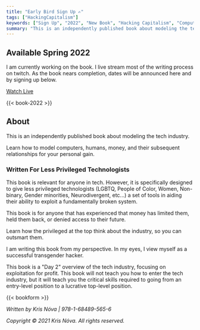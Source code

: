 ```yaml
---
title: "Early Bird Sign Up ✍"
tags: ["HackingCapitalism"]
keywords: ["Sign Up", "2022", "New Book", "Hacking Capitalism", "Computers", "Humans", "Money", "Exploiting", "Tech Industry"]
summary: "This is an independently published book about modeling the tech industry."
---
```


## Available Spring 2022

I am currently working on the book.
I live stream most of the writing process on twitch.
As the book nears completion, dates will be announced here and by signing up below.

[Watch Live](/live)

{{< book-2022 >}}

## About

This is an independently published book about modeling the tech industry.

Learn how to model computers, humans, money, and their subsequent relationships for your personal gain.


### Written For Less Privileged Technologists

This book is relevant for anyone in tech. However, it is specifically designed to give less privileged technologists (LGBTQ, People of Color, Women, Non-binary, Gender minorities, Neurodivergent, etc...) a set of tools in aiding their ability to exploit a fundamentally broken system.

This book is for anyone that has experienced that money has limited them, held them back, or denied access to their future.

Learn how the privileged at the top think about the industry, so you can outsmart them.

I am writing this book from my perspective.
In my eyes, I view myself as a successful transgender hacker. 

This book is a "Day 2" overview of the tech industry, focusing on exploitation for profit.
This book will not teach you how to enter the tech industry, but it will teach you the critical skills required to going from an entry-level position to a lucrative top-level position.

{{< bookform >}}

_Written by Kris Nóva  |  978-1-68489-565-6_

_Copyright © 2021 Kris Nóva. All rights reserved._

